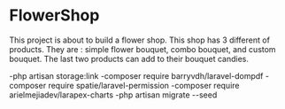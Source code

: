 # FlowerShop
This project is about to build  a flower shop. This shop has 3 different of products. They are : simple flower bouquet, combo bouquet, and custom bouquet. The last two products can add to their bouquet candies.

-php artisan storage:link
-composer require barryvdh/laravel-dompdf
-composer require spatie/laravel-permission
-composer require arielmejiadev/larapex-charts 
-php artisan migrate --seed


